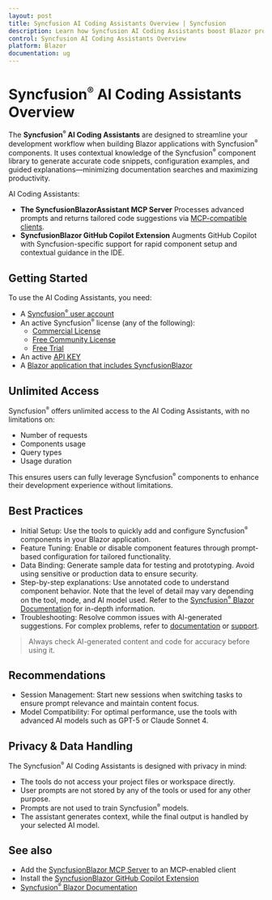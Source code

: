 ```yaml
---
layout: post
title: Syncfusion AI Coding Assistants Overview | Syncfusion
description: Learn how Syncfusion AI Coding Assistants boost Blazor productivity by generating accurate code snippets, configuration examples, and contextual guidance.
control: Syncfusion AI Coding Assistants Overview
platform: Blazor
documentation: ug
---
```


# Syncfusion<sup style="font-size:70%">&reg;</sup> AI Coding Assistants Overview

The **Syncfusion<sup style="font-size:70%">&reg;</sup> AI Coding Assistants** are designed to streamline your development workflow when building Blazor applications with Syncfusion<sup style="font-size:70%">&reg;</sup> components. It uses contextual knowledge of the Syncfusion<sup style="font-size:70%">&reg;</sup> component library to generate accurate code snippets, configuration examples, and guided explanations—minimizing documentation searches and maximizing productivity.

AI Coding Assistants:

* **The SyncfusionBlazorAssistant MCP Server**
  Processes advanced prompts and returns tailored code suggestions via [MCP-compatible clients](https://modelcontextprotocol.io/clients).
* **SyncfusionBlazor GitHub Copilot Extension**
  Augments GitHub Copilot with Syncfusion-specific support for rapid component setup and contextual guidance in the IDE.

## Getting Started

To use the AI Coding Assistants, you need:

* A [Syncfusion<sup style="font-size:70%">&reg;</sup> user account](https://www.syncfusion.com/account)
* An active Syncfusion<sup style="font-size:70%">&reg;</sup> license (any of the following):
  - [Commercial License](https://www.syncfusion.com/sales/unlimitedlicense)
  - [Free Community License](https://www.syncfusion.com/products/communitylicense)
  - [Free Trial](https://www.syncfusion.com/account/manage-trials/start-trials)
* An active [API KEY](https://syncfusion.com/account/api-key)
* A [Blazor application that includes SyncfusionBlazor](https://blazor.syncfusion.com/documentation/getting-started/blazor-web-app)

## Unlimited Access

Syncfusion<sup style="font-size:70%">&reg;</sup> offers unlimited access to the AI Coding Assistants, with no limitations on:

* Number of requests
* Components usage
* Query types
* Usage duration

This ensures users can fully leverage Syncfusion<sup style="font-size:70%">&reg;</sup> components to enhance their development experience without limitations.

## Best Practices

* Initial Setup: Use the tools to quickly add and configure Syncfusion<sup style="font-size:70%">&reg;</sup> components in your Blazor application.
* Feature Tuning: Enable or disable component features through prompt-based configuration for tailored functionality.
* Data Binding: Generate sample data for testing and prototyping. Avoid using sensitive or production data to ensure security.
* Step-by-step explanations: Use annotated code to understand component behavior. Note that the level of detail may vary depending on the tool, mode, and AI model used. Refer to the [Syncfusion<sup style="font-size:70%">&reg;</sup> Blazor Documentation](https://blazor.syncfusion.com/documentation/getting-started/blazor-web-app) for in-depth information.
* Troubleshooting: Resolve common issues with AI-generated suggestions. For complex problems, refer to [documentation](https://blazor.syncfusion.com/documentation/getting-started/blazor-web-app) or [support](https://support.syncfusion.com/support/tickets/create).

> Always check AI-generated content and code for accuracy before using it.

## Recommendations

* Session Management: Start new sessions when switching tasks to ensure prompt relevance and maintain content focus.
* Model Compatibility: For optimal performance, use the tools with advanced AI models such as GPT-5 or Claude Sonnet 4.

## Privacy & Data Handling

The Syncfusion<sup style="font-size:70%">&reg;</sup> AI Coding Assistants is designed with privacy in mind:

* The tools do not access your project files or workspace directly.
* User prompts are not stored by any of the tools or used for any other purpose.
* Prompts are not used to train Syncfusion<sup style="font-size:70%">&reg;</sup> models.
* The assistant generates context, while the final output is handled by your selected AI model.

## See also

* Add the [SyncfusionBlazor MCP Server](./mcp-server.md) to an MCP-enabled client
* Install the [SyncfusionBlazor GitHub Copilot Extension](./copilot-extension.md)
* [Syncfusion<sup style="font-size:70%">&reg;</sup> Blazor Documentation](https://blazor.syncfusion.com/documentation)
